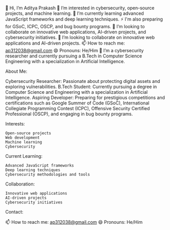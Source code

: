 

👋 Hi, I’m Aditya Prakash
👀 I’m interested in cybersecurity, open-source projects, and machine learning.
🌱 I’m currently learning advanced JavaScript frameworks and deep learning techniques.
⚡  I'm also preparing for GSoC, ICPC, OSCP, and bug bounty programs.
💞️ I’m looking to collaborate on innovative web applications, AI-driven projects, and cybersecurity initiatives.
💞️ I’m looking to collaborate on innovative web applications and AI-driven projects.
📫 How to reach me: ap312038@gmail.com
😄 Pronouns: He/Him
🔐 I’m a cybersecurity researcher and currently pursuing a B.Tech in Computer Science Engineering with a specialization in Artificial Intelligence.



About Me:

   Cybersecurity Researcher: Passionate about protecting digital assets and exploring vulnerabilities.
   B.Tech Student: Currently pursuing a degree in Computer Science and Engineering with a specialization in Artificial Intelligence.
   Aspiring Developer: Preparing for prestigious competitions and certifications such as Google Summer of Code (GSoC), International Collegiate Programming Contest (ICPC), Offensive Security Certified Professional (OSCP), and engaging in bug bounty programs.

Interests:

    Open-source projects
    Web development
    Machine learning
    Cybersecurity
Current Learning:

    Advanced JavaScript frameworks
    Deep learning techniques
    Cybersecurity methodologies and tools
Collaboration:

    Innovative web applications
    AI-driven projects
    Cybersecurity initiatives
Contact:

📫 How to reach me: ap312038@gmail.com
😄 Pronouns: He/Him
